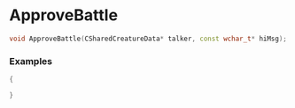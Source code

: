 # ApproveBattle

```cpp - C++
void ApproveBattle(CSharedCreatureData* talker, const wchar_t* hiMsg);
```

### Examples
```cpp - C++
{

}
```